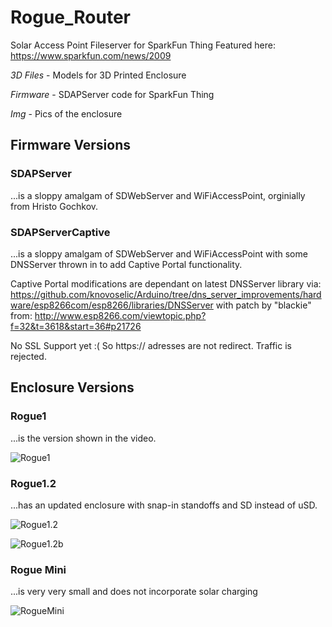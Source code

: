 # Rogue_Router

Solar Access Point Fileserver for SparkFun Thing
Featured here: https://www.sparkfun.com/news/2009

*3D Files* - Models for 3D Printed Enclosure

*Firmware* - SDAPServer code for SparkFun Thing

*Img* - Pics of the enclosure

## Firmware Versions

### SDAPServer

...is a sloppy amalgam of SDWebServer and WiFiAccessPoint, orginially from Hristo Gochkov.


### SDAPServerCaptive

...is a sloppy amalgam of SDWebServer and WiFiAccessPoint with some DNSServer thrown in to add Captive Portal functionality. 

Captive Portal modifications are dependant on latest DNSServer library via: 
https://github.com/knovoselic/Arduino/tree/dns_server_improvements/hardware/esp8266com/esp8266/libraries/DNSServer
with patch by "blackie" from:
http://www.esp8266.com/viewtopic.php?f=32&t=3618&start=36#p21726

No SSL Support yet :( So https:// adresses are not redirect. Traffic is rejected. 

## Enclosure Versions

### Rogue1 

...is the version shown in the video.

![Rogue1](https://raw.githubusercontent.com/sparkfun/Rogue_Router/master/Img/Rogue1.jpg)

### Rogue1.2 

...has an updated enclosure with snap-in standoffs and SD instead of uSD. 

![Rogue1.2](https://raw.githubusercontent.com/sparkfun/Rogue_Router/master/Img/Rogue1.2_closeup.jpg)

![Rogue1.2b](https://raw.githubusercontent.com/sparkfun/Rogue_Router/master/Img/Rogue1.2.jpg)

### Rogue Mini

...is very very small and does not incorporate solar charging

![RogueMini](https://raw.githubusercontent.com/sparkfun/Rogue_Router/master/Img/RogueMini.jpg)
